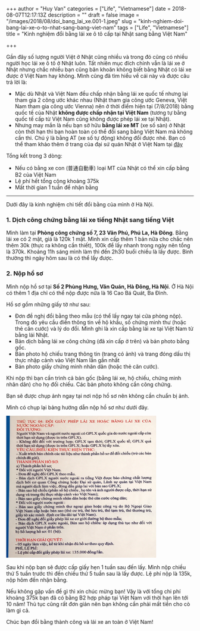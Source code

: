 +++
author = "Huy Van"
categories = ["Life", "Vietnamese"]
date = 2018-08-07T12:17:13Z
description = ""
draft = false
image = "/images/2018/08/doi_bang_lai_xe.001-1.jpeg"
slug = "kinh-nghiem-doi-bang-lai-xe-o-to-nhat-sang-bang-viet-nam"
tags = ["Life", "Vietnamese"]
title = "Kinh nghiệm đổi bằng lái xe ô tô cấp tại Nhật sang bằng Việt Nam"

+++


Gần đây số lượng người Việt ở Nhật cũng nhiều và trong đó cũng có nhiều người học lái xe ô tô ở Nhật luôn. Tất nhiên mục đích chính vẫn là lái xe ở Nhật nhưng chắc nhiều bạn cũng băn khoăn không biết bằng Nhật có lái xe được ở Việt Nam hay không. Mình cũng đã tìm hiểu về cái này và được câu trả lời là:

- Mặc dù Nhật và Việt Nam đều chấp nhận bằng lái xe quốc tế nhưng lại tham gia 2 công ước khác nhau (Nhật tham gia công ước Geneva, Việt Nam tham gia công ước Vienna) nên ở thời điểm hiện tại (7/8/2018) bằng quốc tế của Nhật **không được chấp nhận tại Việt Nam** (tương tự bằng quốc tế cấp từ Việt Nam cũng không được phép lái xe tại Nhật).
- Nhưng may mắn là nếu bạn sở hữu **bằng lái xe MT** (xe số sàn) ở Nhật còn thời hạn thì bạn hoàn toàn có thể đổi sang bằng Việt Nam mà không cần thi. Chú ý là bằng AT (xe số tự động) không đổi được nhé. Bạn có thể tham khảo thêm ở trang của đại sứ quán Nhật ở Việt Nam tại [đây](http://www.vn.emb-japan.go.jp/jp/consulate/jp_drive_licence.html)

Tổng kết trong 3 dòng:

- Nếu có bằng xe con (普通自動車) loại MT của Nhật có thể xin cấp bằng B2 của Việt Nam
- Lệ phí hết tổng cộng khoảng 375k
- Mất thời gian 1 tuần để nhận bằng

---

Dưới đây là kinh nghiệm chi tiết đổi bằng của mình ở Hà Nội.

### 1. Dịch công chứng bằng lái xe tiếng Nhật sang tiếng Việt

Mình làm tại **Phòng công chứng số 7, 23 Văn Phú, Phú La, Hà Đông**. 
Bằng lái xe có 2 mặt, giá là 120k 1 mặt. Mình xin cấp thêm 1 bản nữa cho chắc nên thêm 30k (thực ra không cần thiết), 100k để lấy nhanh trong ngày nên tổng là 370k. 
Khoảng 11h sáng mình làm thì đến 2h30 buổi chiều là lấy được. Bình thường thì ngày hôm sau là có thể lấy được.

### 2. Nộp hồ sơ 
Mình nộp hồ sơ tại **Số 2 Phùng Hưng, Văn Quán, Hà Đông, Hà Nội**. Ở Hà Nội có thêm 1 địa chỉ có thể nộp được nữa là 16 Cao Bá Quát, Ba Đình.

Hồ sơ gồm những giấy tờ như sau:

- Đơn đề nghị đổi bằng theo mẫu (có thể lấy ngay tại cửa phòng nộp). Trong đó yêu cầu điền thông tin về hộ khẩu, số chứng minh thư (hoặc thẻ căn cước) và lý do đổi. Mình ghi là xin cấp bằng lái xe tại Việt Nam từ bằng lái Nhật.
- Bản dịch bằng lái xe công chứng (đã xin cấp ở trên) và bản photo bằng gốc.
- Bản photo hộ chiếu trang thông tin (trang có ảnh) và trang đóng dấu thị thực nhập cảnh vào Việt Nam lần gần nhất
- Bản photo giấy chứng minh nhân dân (hoặc thẻ căn cước).

Khi nộp thì bạn cần trình cả bản gốc (bằng lái xe, hộ chiếu, chứng minh nhân dân) cho họ đối chiếu. Các bản photo không cần công chứng.

Bạn sẽ được chụp ảnh ngay tại nơi nộp hồ sơ nên không cần chuẩn bị ảnh.

Mình có chụp lại bảng hướng dẫn nộp hồ sơ như dưới đây.

<img src="/content/images/2018/08/IMG_3125.JPG" width="80%">

Sau khi nộp bạn sẽ được cấp giấy hẹn 1 tuần sau đến lấy. Mình nộp chiều thứ 5 tuần trước thì đến chiều thứ 5 tuần sau là lấy được. Lệ phí nộp là 135k, nộp hôm đến nhận bằng.

Nếu không gặp vấn đề gì thì xin chúc mừng bạn! Vậy là với tổng chi phí khoảng 375k bạn đã có bằng B2 hợp pháp tại Việt Nam với thời hạn lên tới 10 năm! Thủ tục cũng rất đơn giản nên bạn không cần phải mất tiền cho cò làm gì cả.

Chúc bạn đổi bằng thành công và lái xe an toàn ở Việt Nam!

[^1]: Hình minh hoạ lấy từ [dantri.com.vn](https://dantri.com.vn/o-to-xe-may/tu-nam-2012-ap-dung-giay-phep-lai-xe-mau-moi-1310418515.htm) và [pixta.jp](https://pixta.jp/illustration/4901157)

